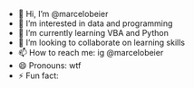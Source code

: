 - 👋 Hi, I’m @marcelobeier
- 👀 I’m interested in data and programming
- 🌱 I’m currently learning VBA and Python
- 💞️ I’m looking to collaborate on learning skills
- 📫 How to reach me: ig @marcelobeier
- 😄 Pronouns: wtf
- ⚡ Fun fact: 

<!---
marcelobeier/marcelobeier is a ✨ special ✨ repository because its `README.md` (this file) appears on your GitHub profile.
You can click the Preview link to take a look at your changes.
--->
